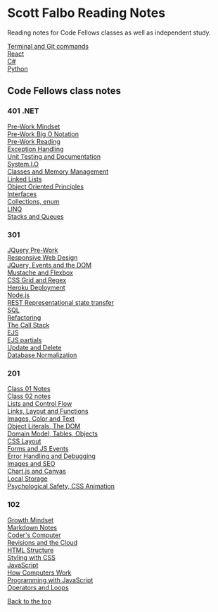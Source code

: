 #  Scott Falbo Reading Notes
Reading notes for Code Fellows classes as well as independent study.

[Terminal and Git commands](terminal-git.md)<br>
[React](react/react.md)<br>
[C#](cnet/cnet.md)<br>
[Python](python/python.md)<br>

## Code Fellows class notes

### 401 .NET
[Pre-Work Mindset](401net/00-mindset.md)<br>
[Pre-Work Big O Notation](401net/00-big-o.md)<br>
[Pre-Work Reading](401net/00-reading.md)<br>
[Exception Handling](401net/read-01.md)<br>
[Unit Testing and Documentation](401net/read-02.md)<br>
[System.I.O](401net/read-03.md)<br>
[Classes and Memory Management](401net/read-04.md)<br>
[Linked Lists](401net/read-05.md)<br>
[Object Oriented Principles](401net/read-06.md)<br>
[Interfaces](401net/read-07.md)<br>
[Collections, enum](401net/read-08.md)<br>
[LINQ](401net/read-09.md)<br>
[Stacks and Queues](401net/read-10.md)<br>
### 301
[JQuery Pre-Work](301/jquery-prework.md)<br>
[Responsive Web Design](301/read-01.md)<br>
[JQuery, Events and the DOM](301/read-02.md)<br>
[Mustache and Flexbox](301/read-03.md)<br>
[CSS Grid and Regex](301/read-04.md)<br>
[Heroku Deployment](301/read-05.md)<br>
[Node.js](301/read-06.md)<br>
[REST Representational state transfer](301/read-07.md)<br>
[SQL](301/read-08.md)<br>
[Refactoring](301/read-09.md)<br>
[The Call Stack](301/read-10.md)<br>
[EJS](301/read-11.md)<br>
[EJS partials](301/read-12.md)<br>
[Update and Delete](301/read-13.md)<br>
[Database Normalization](301/read-14.md)<br>

### 201
[Class 01 Notes](201/class-201-01-notes.md)<br>
[Class 02 notes](201/class-02.md)<br>
[Lists and Control Flow](201/notes-03.md)<br>
[Links, Layout and Functions](201/read-04-notes.md)<br>
[Images, Color and Text](201/read-05.md)<br>
[Object Literals, The DOM](201/read-06.md)<br>
[Domain Model, Tables, Objects](201/read-07.md)<br>
[CSS Layout](201/read-08.md)<br>
[Forms and JS Events](201/read-09.md)<br>
[Error Handling and Debugging](201/read-10.md)<br>
[Images and SEO](201/read-11.md)<br>
[Chart.js and Canvas](201/read-12.md)<br>
[Local Storage](201/read-13.md)<br>
[Psychological Safety, CSS Animation](201/read-14.md)<br>

### 102
[Growth Mindset](102/growth-mindset.md)<br />
[Markdown Notes](102/markdown-notes.md)<br>
[Coder's Computer](102/coders-computer.md)<br>
[Revisions and the Cloud](102/revisions-cloud.md)<br>
[HTML Structure](102/html-structure)<br>
[Styling with CSS](102/design-css.md)<br>
[JavaScript](102/javascript.md)<br>
[How Computers Work](102/how-comps-work.md)<br>
[Programming with JavaScript](102/prog-with-java.md)<br>
[Operators and Loops](102/ops-loops.md)

[Back to the top](#scott-falbo-reading-notes)
